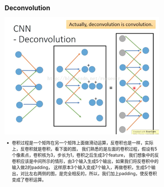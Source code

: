 


## Deconvolution

![](readme/81.600-反卷积图示.png)
* 卷积过程是一个矩阵在另一个矩阵上面做滑动运算，反卷积也是一样，实际上，反卷积就是卷积，看下面的图，
我们熟悉的是左面的卷积过程，假设有5个像素点，卷积核为3，步长为1，卷积之后生成3个feature，
我们想象中的反卷积应该是中间所示的情形，由3个输入生成5个输出，如果我们将反卷积中的输入做2的padding，
这样原本3个输入变成7个输入，再做卷积，生成5个输出，对比左右两侧的图，是完全相反的，所以，我们加上padding，使反卷积变成了卷积运算。


